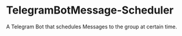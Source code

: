 # TelegramBotMessage-Scheduler
A Telegram Bot that schedules Messages to the group at certain time.
